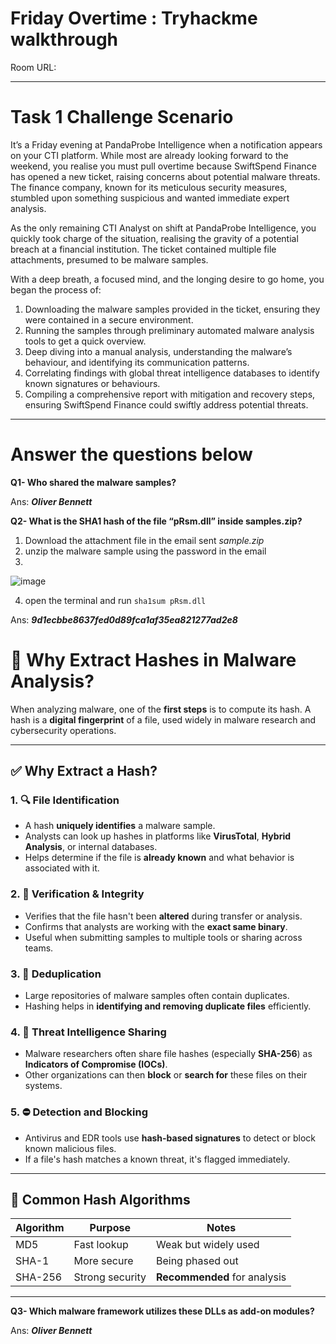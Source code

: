 # Friday Overtime : Tryhackme walkthrough

Room URL: 

---
# Task 1 Challenge Scenario

It’s a Friday evening at PandaProbe Intelligence when a notification appears on your CTI platform. While most are already looking forward to the weekend, you realise you must pull overtime because SwiftSpend Finance has opened a new ticket, raising concerns about potential malware threats. The finance company, known for its meticulous security measures, stumbled upon something suspicious and wanted immediate expert analysis.

As the only remaining CTI Analyst on shift at PandaProbe Intelligence, you quickly took charge of the situation, realising the gravity of a potential breach at a financial institution. The ticket contained multiple file attachments, presumed to be malware samples.

With a deep breath, a focused mind, and the longing desire to go home, you began the process of:

1. Downloading the malware samples provided in the ticket, ensuring they were contained in a secure environment.
2. Running the samples through preliminary automated malware analysis tools to get a quick overview.
3. Deep diving into a manual analysis, understanding the malware’s behaviour, and identifying its communication patterns.
4. Correlating findings with global threat intelligence databases to identify known signatures or behaviours.
5. Compiling a comprehensive report with mitigation and recovery steps, ensuring SwiftSpend Finance could swiftly address potential threats.

---

# Answer the questions below

**Q1- Who shared the malware samples?**

Ans: ***Oliver Bennett***

**Q2- What is the SHA1 hash of the file “pRsm.dll” inside samples.zip?**

1. Download the attachment file in the email sent *sample.zip*
2. unzip the malware sample using the password in the email
3. 
  ![image](https://github.com/user-attachments/assets/584b0c62-89dc-4fe3-9011-d3a86391b845)

4. open the terminal and run `sha1sum pRsm.dll` 

Ans: ***9d1ecbbe8637fed0d89fca1af35ea821277ad2e8***

# 🔐 Why Extract Hashes in Malware Analysis?

When analyzing malware, one of the **first steps** is to compute its hash. A hash is a **digital fingerprint** of a file, used widely in malware research and cybersecurity operations.

---

## ✅ Why Extract a Hash?

### 1. 🔍 File Identification

- A hash **uniquely identifies** a malware sample.
- Analysts can look up hashes in platforms like **VirusTotal**, **Hybrid Analysis**, or internal databases.
- Helps determine if the file is **already known** and what behavior is associated with it.

### 2. 📑 Verification & Integrity

- Verifies that the file hasn't been **altered** during transfer or analysis.
- Confirms that analysts are working with the **exact same binary**.
- Useful when submitting samples to multiple tools or sharing across teams.

### 3. 📁 Deduplication

- Large repositories of malware samples often contain duplicates.
- Hashing helps in **identifying and removing duplicate files** efficiently.

### 4. 🚨 Threat Intelligence Sharing

- Malware researchers often share file hashes (especially **SHA-256**) as **Indicators of Compromise (IOCs)**.
- Other organizations can then **block** or **search for** these files on their systems.

### 5. ⛔ Detection and Blocking

- Antivirus and EDR tools use **hash-based signatures** to detect or block known malicious files.
- If a file's hash matches a known threat, it's flagged immediately.

---

## 🔐 Common Hash Algorithms

| Algorithm | Purpose        | Notes                         |
|-----------|----------------|-------------------------------|
| MD5       | Fast lookup     | Weak but widely used          |
| SHA-1     | More secure     | Being phased out              |
| SHA-256   | Strong security | **Recommended** for analysis |

---

**Q3- Which malware framework utilizes these DLLs as add-on modules?**

Ans: ***Oliver Bennett***
